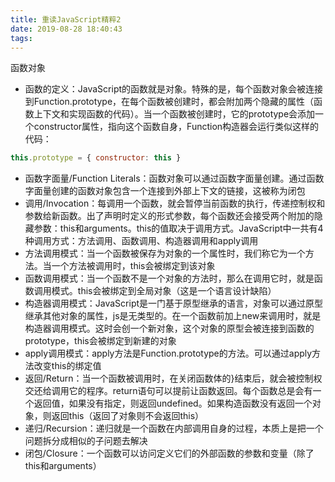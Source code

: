 ```yaml
---
title: 重读JavaScript精粹2
date: 2019-08-28 18:40:43
tags:
---
```

函数对象

- 函数的定义：JavaScript的函数就是对象。特殊的是，每个函数对象会被连接到Function.prototype，在每个函数被创建时，都会附加两个隐藏的属性（函数上下文和实现函数的代码）。当一个函数被创建时，它的prototype会添加一个constructor属性，指向这个函数自身，Function构造器会运行类似这样的代码：

``` javascript
this.prototype = { constructor: this }
```

- 函数字面量/Function Literals：函数对象可以通过函数字面量创建。通过函数字面量创建的函数对象包含一个连接到外部上下文的链接，这被称为闭包
- 调用/Invocation：每调用一个函数，就会暂停当前函数的执行，传递控制权和参数给新函数。出了声明时定义的形式参数，每个函数还会接受两个附加的隐藏参数：this和arguments。this的值取决于调用方式。JavaScript中一共有4种调用方式：方法调用、函数调用、构造器调用和apply调用
- 方法调用模式：当一个函数被保存为对象的一个属性时，我们称它为一个方法。当一个方法被调用时，this会被绑定到该对象
- 函数调用模式：当一个函数不是一个对象的方法时，那么在调用它时，就是函数调用模式。this会被绑定到全局对象（这是一个语言设计缺陷）
- 构造器调用模式：JavaScript是一门基于原型继承的语言，对象可以通过原型继承其他对象的属性，js是无类型的。在一个函数前加上new来调用时，就是构造器调用模式。这时会创一个新对象，这个对象的原型会被连接到函数的prototype，this会被绑定到新建的对象
- apply调用模式：apply方法是Function.prototype的方法。可以通过apply方法改变this的绑定值
- 返回/Return：当一个函数被调用时，在关闭函数体的}结束后，就会被控制权交还给调用它的程序。return语句可以提前让函数返回。每个函数总是会有一个返回值，如果没有指定，则返回undefined。如果构造函数没有返回一个对象，则返回this（返回了对象则不会返回this）
- 递归/Recursion：递归就是一个函数在内部调用自身的过程，本质上是把一个问题拆分成相似的子问题去解决
- 闭包/Closure：一个函数可以访问定义它们的外部函数的参数和变量（除了this和arguments）
